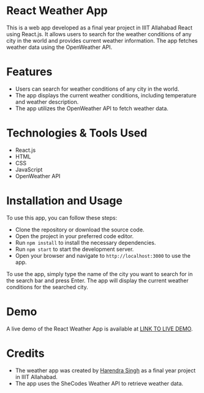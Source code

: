 # React Weather App
This is a web app developed as a final year project in IIIT Allahabad React using React.js. It allows users to search for the weather conditions of any city in the world and provides current weather information. The app fetches weather data using the OpenWeather API.
# Features
- Users can search for weather conditions of any city in the world.
- The app displays the current weather conditions, including temperature and weather description.
- The app utilizes the  OpenWeather API to fetch weather data.

# Technologies & Tools Used
- React.js
- HTML
- CSS
- JavaScript
- OpenWeather API

# Installation and Usage
To use this app, you can follow these steps:

- Clone the repository or download the source code.
- Open the project in your preferred code editor.
- Run  `npm install` to install the necessary dependencies.
- Run `npm start` to start the development server.
- Open your browser and navigate to `http://localhost:3000` to use the app.

To use the app, simply type the name of the city you want to search for in the search bar and press Enter. The app will display the current weather conditions for the searched city.

# Demo
A live demo of the React Weather App is available at [LINK TO LIVE DEMO](https://meek-cajeta-2eb2bb.netlify.app/).

# Credits
- The weather app was created by [Harendra Singh](https://github.com/Harendrasingh1) as a final year project in IIIT Allahabad.
- The app uses the SheCodes Weather API to retrieve weather data.
